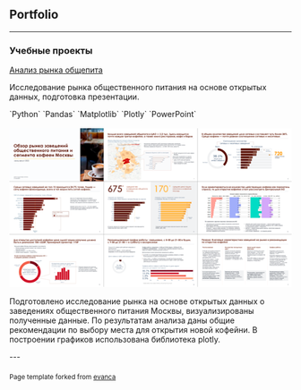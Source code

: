## Portfolio

---

### Учебные проекты

[Анализ рынка общепита](/sample_page)
<p>Исследование рынка общественного питания на основе открытых данных, подготовка презентации.</p>
`Python`   `Pandas`   `Matplotlib`   `Plotly`  `PowerPoint`
<br><br>
<img src="images/project1_thumbnail.png?raw=true"/>
<p>Подготовлено исследование рынка на основе открытых данных о заведениях общественного питания Москвы, визуализированы полученные данные. По результатам анализа даны общие рекомендации по выбору места для открытия новой кофейни. В построении графиков использована библиотека plotly.</p> 
---



<p><sub>Page template forked from <a href="https://github.com/evanca/quick-portfolio">evanca</a></sub></p>
<!-- Remove above link if you don't want to attibute -->
